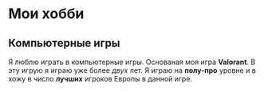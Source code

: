 # Мои хобби

## Компьютерные игры

Я люблю играть в компьютерные игры. Основаная моя игра **Valorant**. В эту игрую я играю уже более *двух* лет. Я играю на **полу-про** уровне и в хожу в число **лучших** игроков Европы в данной игре.